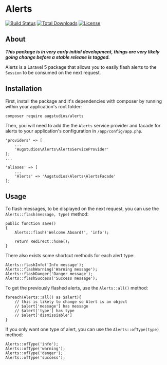 # Alerts

[![Build Status](https://travis-ci.org/augstudios/alerts.svg?branch=master)](https://travis-ci.org/augstudios/alerts)
[![Total Downloads](https://poser.pugx.org/augstudios/alerts/downloads.svg)](https://packagist.org/packages/augstudios/alerts)
[![License](https://poser.pugx.org/augstudios/alerts/license.svg)](https://packagist.org/packages/augstudios/alerts)

## About
_**This package is in very early initial development, things are very likely going change before a stable release is tagged.**_

Alerts is a Laravel 5 package that allows you to easily flash alerts to the `Session` to be consumed on the next request. 

## Installation

First, install the package and it's dependencies with composer by running within your application's root folder:

	composer require augstudios/alerts
	
Then, you will need to add the the `Alerts` service provider and facade for alerts to your application's configuration in `/app/config/app.php`.

	'providers' => [
	    ...
	    'Augstudios\Alerts\AlertsServiceProvider'
	];
	...
	
	'aliases' => [
		...
	    'Alerts' => 'Augstudios\Alerts\AlertsFacade'
	];

## Usage

To flash messages, to be displayed on the next request, you can use the `Alerts::flash(message, type)` method:

	public function save()
	{
	    Alerts::flash('Welcome Aboard!', 'info');

	    return Redirect::home();
	}

There also exists some shortcut methods for each alert type:

    Alerts::flashInfo('Info message');
    Alerts::flashWarning('Warning message');
    Alerts::flashDanger('Danger message');
    Alerts::flashSuccess('Success message');
    
To get the previously flashed alerts, use the `Alerts::all()` method:

	foreach(Alerts::all() as $alert){
		// this is likely to change so Alert is an object
		// $alert['message'] has message
		// $alert['type'] has type
		// $alert['dismissiable']
	}    
	
If you only want one type of alert, you can use the `Alerts::ofType(type)` method:
	
	Alerts::ofType('info');
	Alerts::ofType('warning');
	Alerts::ofType('danger');
	Alerts::ofType('success');

